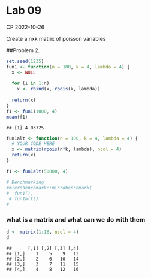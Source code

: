 Lab 09
================
CP
2022-10-26

Create a nxk matrix of poisson variables

\##Problem 2.

``` r
set.seed(1235)
fun1 <- function(n = 100, k = 4, lambda = 4) {
  x <- NULL
  
  for (i in 1:n)
    x <- rbind(x, rpois(k, lambda))
  
  return(x)
}
f1 <- fun1(1000, 4)
mean(f1)
```

    ## [1] 4.03725

``` r
fun1alt <- function(n = 100, k = 4, lambda = 4) {
  # YOUR CODE HERE
  x <- matrix(rpois(n*k, lambda), ncol = 4) 
  return(x)
}

f1 <- fun1alt(50000, 4)
```

``` r
# Benchmarking
#microbenchmark::microbenchmark(
#  fun1(),
 # fun1alt()
#
```

### what is a matrix and what can we do with them

``` r
d <- matrix(1:16, ncol = 4)
d
```

    ##      [,1] [,2] [,3] [,4]
    ## [1,]    1    5    9   13
    ## [2,]    2    6   10   14
    ## [3,]    3    7   11   15
    ## [4,]    4    8   12   16
